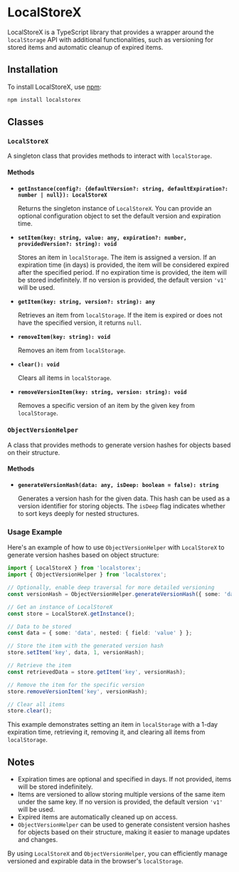 # LocalStoreX

LocalStoreX is a TypeScript library that provides a wrapper around the `localStorage` API with additional functionalities, such as versioning for stored items and automatic cleanup of expired items.

## Installation

To install LocalStoreX, use [npm](https://www.npmjs.com/):

```bash
npm install localstorex
```

## Classes

### `LocalStoreX`

A singleton class that provides methods to interact with `localStorage`.

#### Methods

- **`getInstance(config?: {defaultVersion?: string, defaultExpiration?: number | null}): LocalStoreX`**

  Returns the singleton instance of `LocalStoreX`. You can provide an optional configuration object to set the default version and expiration time.

- **`setItem(key: string, value: any, expiration?: number, providedVersion?: string): void`**

  Stores an item in `localStorage`. The item is assigned a version. If an expiration time (in days) is provided, the item will be considered expired after the specified period. If no expiration time is provided, the item will be stored indefinitely. If no version is provided, the default version `'v1'` will be used.

- **`getItem(key: string, version?: string): any`**

  Retrieves an item from `localStorage`. If the item is expired or does not have the specified version, it returns `null`.

- **`removeItem(key: string): void`**

  Removes an item from `localStorage`.

- **`clear(): void`**

  Clears all items in `localStorage`.

- **`removeVersionItem(key: string, version: string): void`**

  Removes a specific version of an item by the given key from `localStorage`.

### `ObjectVersionHelper`

A class that provides methods to generate version hashes for objects based on their structure.

#### Methods

- **`generateVersionHash(data: any, isDeep: boolean = false): string`**

  Generates a version hash for the given data. This hash can be used as a version identifier for storing objects. The `isDeep` flag indicates whether to sort keys deeply for nested structures.

### Usage Example

Here's an example of how to use `ObjectVersionHelper` with `LocalStoreX` to generate version hashes based on object structure:

```typescript
import { LocalStoreX } from 'localstorex';
import { ObjectVersionHelper } from 'localstorex';

// Optionally, enable deep traversal for more detailed versioning
const versionHash = ObjectVersionHelper.generateVersionHash({ some: 'data', nested: { field: 'value' } }, true);

// Get an instance of LocalStoreX
const store = LocalStoreX.getInstance();

// Data to be stored
const data = { some: 'data', nested: { field: 'value' } };

// Store the item with the generated version hash
store.setItem('key', data, 1, versionHash);

// Retrieve the item
const retrievedData = store.getItem('key', versionHash);

// Remove the item for the specific version
store.removeVersionItem('key', versionHash);

// Clear all items
store.clear();
```

This example demonstrates setting an item in `localStorage` with a 1-day expiration time, retrieving it, removing it, and clearing all items from `localStorage`.

## Notes

- Expiration times are optional and specified in days. If not provided, items will be stored indefinitely.
- Items are versioned to allow storing multiple versions of the same item under the same key. If no version is provided, the default version `'v1'` will be used.
- Expired items are automatically cleaned up on access.
- `ObjectVersionHelper` can be used to generate consistent version hashes for objects based on their structure, making it easier to manage updates and changes.

By using `LocalStoreX` and `ObjectVersionHelper`, you can efficiently manage versioned and expirable data in the browser's `localStorage`.
